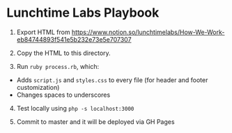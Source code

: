 # Lunchtime Labs Playbook

1. Export HTML from
   https://www.notion.so/lunchtimelabs/How-We-Work-eb84744893f541e5b232e73e5e707307

2. Copy the HTML to this directory.

3. Run `ruby process.rb`, which:

- Adds `script.js` and `styles.css` to every file (for header and footer customization)
- Changes spaces to underscores

4. Test locally using `php -s localhost:3000`

5. Commit to master and it will be deployed via GH Pages
